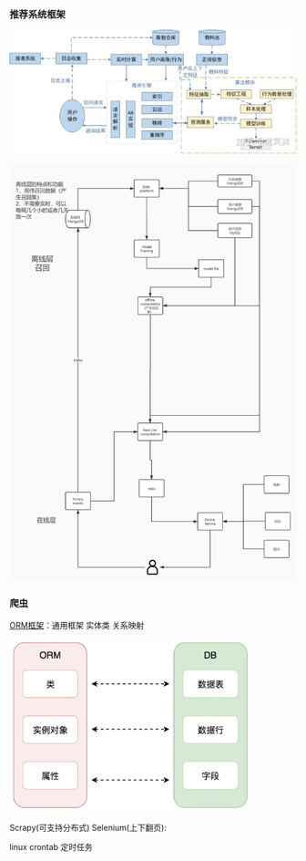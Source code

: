 ### 推荐系统框架

![](https://raw.githubusercontent.com/gutianyi/image/master/img/20200823223934.png)

![](https://raw.githubusercontent.com/gutianyi/image/master/img/20200823224125.png)

### 爬虫

[ORM框架](https://www.jianshu.com/p/191a606f1238)：通用框架 实体类 关系映射 

<img src="https://raw.githubusercontent.com/gutianyi/image/master/img/20200822202050.png" style="zoom: 67%;" />

Scrapy(可支持分布式)  Selenium(上下翻页):

linux crontab 定时任务

